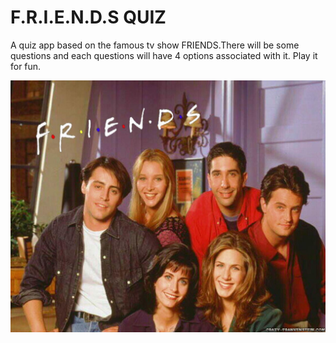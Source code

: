 # F.R.I.E.N.D.S QUIZ
A quiz app based on the famous tv show FRIENDS.There will be some questions and each questions will have 4 options associated with it.
Play it for fun.

![Alt text](image.png)
